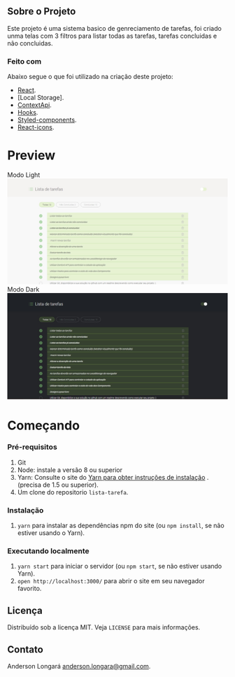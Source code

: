 ## Sobre o Projeto

Este projeto é uma sistema basico de genreciamento de tarefas, foi criado unma telas com 3 filtros para listar todas as tarefas, tarefas concluidas e não concluidas.

### Feito com

Abaixo segue o que foi utilizado na criação deste projeto:

* [React](https://pt-br.reactjs.org/).
* [Local Storage].
* [ContextApi](https://pt-br.reactjs.org/docs/context.html).
* [Hooks](https://pt-br.reactjs.org/docs/hooks-intro.html).
* [Styled-components](https://styled-components.com/).
* [React-icons](https://react-icons.github.io/react-icons/).

# Preview
Modo Light
<img src="https://raw.githubusercontent.com/AndersonLongara/lista-tarefa/master/b4a037f3-5e90-4174-a55d-bd5421b9e1a1.jpg" width="550">
Modo Dark
<img src="https://raw.githubusercontent.com/AndersonLongara/lista-tarefa/master/c9d4488b-49b4-4189-947e-893dd454a977.jpg" width="550"> 

# Começando

### Pré-requisitos

1. Git
2. Node: instale a versão 8 ou superior
3. Yarn: Consulte o site do [Yarn para obter instruções de instalação](https://yarnpkg.com/lang/en/docs/install/) . (precisa de 1.5 ou superior).
4. Um clone do repositorio `lista-tarefa`.

### Instalação

1. `yarn` para instalar as dependências npm do site (ou `npm install`, se não estiver usando o Yarn).

### Executando localmente

1. `yarn start` para iniciar o servidor (ou `npm start`, se não estiver usando Yarn).
3. `open http://localhost:3000/` para abrir o site em seu navegador favorito.

## Licença

Distribuído sob a licença MIT. Veja `LICENSE` para mais informações.

## Contato

Anderson Longará [anderson.longara@gmail.com](mailto:anderson.longara@gmail.com).
